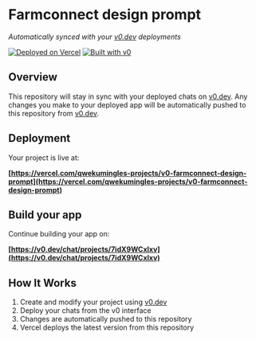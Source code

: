 # Farmconnect design prompt

*Automatically synced with your [v0.dev](https://v0.dev) deployments*

[![Deployed on Vercel](https://img.shields.io/badge/Deployed%20on-Vercel-black?style=for-the-badge&logo=vercel)](https://vercel.com/qwekumingles-projects/v0-farmconnect-design-prompt)
[![Built with v0](https://img.shields.io/badge/Built%20with-v0.dev-black?style=for-the-badge)](https://v0.dev/chat/projects/7idX9WCxlxv)

## Overview

This repository will stay in sync with your deployed chats on [v0.dev](https://v0.dev).
Any changes you make to your deployed app will be automatically pushed to this repository from [v0.dev](https://v0.dev).

## Deployment

Your project is live at:

**[https://vercel.com/qwekumingles-projects/v0-farmconnect-design-prompt](https://vercel.com/qwekumingles-projects/v0-farmconnect-design-prompt)**

## Build your app

Continue building your app on:

**[https://v0.dev/chat/projects/7idX9WCxlxv](https://v0.dev/chat/projects/7idX9WCxlxv)**

## How It Works

1. Create and modify your project using [v0.dev](https://v0.dev)
2. Deploy your chats from the v0 interface
3. Changes are automatically pushed to this repository
4. Vercel deploys the latest version from this repository